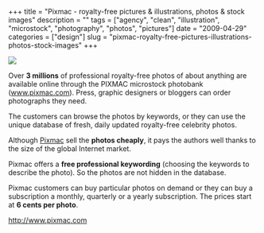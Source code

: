 +++
title = "Pixmac - royalty-free pictures & illustrations, photos & stock images"
description = ""
tags = ["agency", "clean", "illustration", "microstock", "photography", "photos", "pictures"]
date = "2009-04-29"
categories = ["design"]
slug = "pixmac-royalty-free-pictures-illustrations-photos-stock-images"
+++


 

  <div id="screens-thumbs" class="clearfix">
    <div class="txt-center" id="design-submission"><a href="http://www.pixmac.com/"><img id='bluga-thumbnail-1582' class='bluga-thumbnail large' src='//konigi.com/media/bluga/
wt49f853085d722_0.jpg'/></a></div>  
  </div>   
<p>Over <b>3 millions</b> of professional royalty-free photos of about anything are available online through the PIXMAC microstock photobank (<a href="http://www.pixmac.com/" title="www.pixmac.com">www.pixmac.com</a>). Press, graphic designers or bloggers can order photographs they need.</p>
<p>The customers can browse the photos by keywords, or they can use the unique database of fresh, daily updated royalty-free celebrity photos.</p>
<p>Although <a href="http://www.pixmac.com/">Pixmac</a> sell the <b>photos cheaply</b>, it pays the authors well thanks to the size of the global Internet market.</p>
<p>Pixmac offers a <b>free professional keywording</b> (choosing the keywords to describe the photo). So the photos are not hidden in the database.</p>
<p>Pixmac customers can buy particular photos on demand or they can buy a subscription a monthly, quarterly or a yearly subscription. The prices start at <b>6 cents per photo</b>.</p>
<p><a href="http://www.pixmac.com/">http://www.pixmac.com</a></p>




